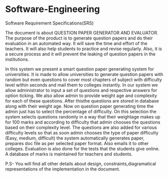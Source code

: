 # Software-Engineering
Software Requirement Specifications(SRS)

The document is about QUESTION PAPER GENERATOR AND EVALUATOR. The purpose of the product is to generate question papers and do their evaluation in an automated way. It will save the time and effort of the teachers. It will also help students to practice and revise regularly. Also, it is a secure process and it will prevent the leaking of question papers in the institutions. 

In this system we present a smart question paper generating system for universities. It is made to allow universities to generate question papers with random but even questions to cover most chapters of subject with difficulty level within seconds and mail them to colleges instantly. In our system we allow administrator to input a set of questions and respective answers for option ticking. We also allow admin to provide weight age and complexity for each of these questions. After thisthe questions are stored in database along with their weight age. Now on question paper generating time the admin just has to select the percentage of difficulty. On this selection the
system selects questions randomly in a way that their weightage makes up for 100 marks and according to difficulty that admin chooses the questions based on their complexity level. The questions are also added for various difficulty levels so that as soon admin chooses the type of paper difficulty (Easy, medium, difficult) the system automatically generates paper, prepares doc file as per selected paper format. Also emails it to other colleges. Evaluation is also done for the tests that the students give online. A database of marks is
maintained for teachers and students.

P.S- You will find all other details about design, constraints,diagramatical representations of the implementation in the document.
